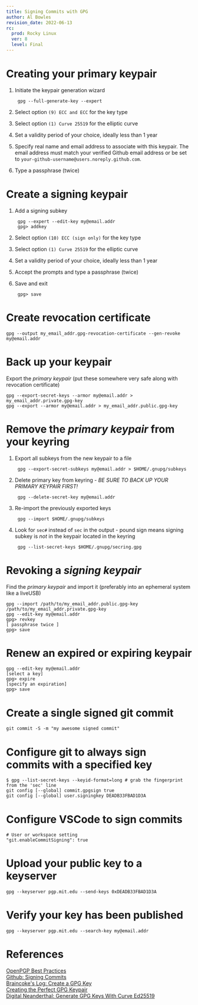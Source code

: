 ```yaml
---
title: Signing Commits with GPG
author: Al Bowles
revision_date: 2022-06-13
rc:
  prod: Rocky Linux
  ver: 8
  level: Final
---
```

# Creating your primary keypair
1. Initiate the keypair generation wizard

        gpg --full-generate-key --expert

1. Select option `(9) ECC and ECC` for the key type
1. Select option `(1) Curve 25519` for the elliptic curve
1. Set a validity period of your choice, ideally less than 1 year
1. Specify real name and email address to associate with this keypair. The email address must match your verified Github email address or be set to `your-github-username@users.noreply.github.com`.
1. Type a passphrase (twice)

# Create a signing keypair
1. Add a signing subkey

        gpg --expert --edit-key my@email.addr
        gpg> addkey

1. Select option `(10) ECC (sign only)` for the key type
1. Select option `(1) Curve 25519` for the elliptic curve
1. Set a validity period of your choice, ideally less than 1 year
1. Accept the prompts and type a passphrase (twice)
1. Save and exit

        gpg> save

# Create revocation certificate

    gpg --output my_email_addr.gpg-revocation-certificate --gen-revoke my@email.addr

# Back up your keypair
Export the *primary keypair* (put these somewhere very safe along with revocation certificate)

    gpg --export-secret-keys --armor my@email.addr > my_email_addr.private.gpg-key
    gpg --export --armor my@email.addr > my_email_addr.public.gpg-key

# Remove the *primary keypair* from your keyring
1. Export all subkeys from the new keypair to a file

        gpg --export-secret-subkeys my@email.addr > $HOME/.gnupg/subkeys

1. Delete primary key from keyring - *BE SURE TO BACK UP YOUR PRIMARY KEYPAIR FIRST!*

        gpg --delete-secret-key my@email.addr

1. Re-import the previously exported keys

        gpg --import $HOME/.gnupg/subkeys

1. Look for `sec#` instead of `sec` in the output - pound sign means signing subkey is *not* in the keypair located in the keyring

        gpg --list-secret-keys $HOME/.gnupg/secring.gpg

# Revoking a *signing keypair*
Find the *primary keypair* and import it (preferably into an ephemeral system like a liveUSB)

    gpg --import /path/to/my_email_addr.public.gpg-key /path/to/my_email_addr.private.gpg-key
    gpg --edit-key my@email.addr
    gpg> revkey
    [ passphrase twice ]
    gpg> save


# Renew an expired or expiring keypair

    gpg --edit-key my@email.addr
    [select a key]
    gpg> expire
    [specify an expiration]
    gpg> save

# Create a single signed git commit

    git commit -S -m "my awesome signed commit"

# Configure git to always sign commits with a specified key

    $ gpg --list-secret-keys --keyid-format=long # grab the fingerprint from the 'sec' line
    git config [--global] commit.gpgsign true
    git config [--global] user.signingkey DEADB33FBAD1D3A

# Configure VSCode to sign commits

    # User or workspace setting
    "git.enableCommitSigning": true

# Upload your public key to a keyserver

    gpg --keyserver pgp.mit.edu --send-keys 0xDEADB33FBAD1D3A

# Verify your key has been published

    gpg --keyserver pgp.mit.edu --search-key my@email.addr

# References
[OpenPGP Best Practices](https://riseup.net/en/security/message-security/openpgp/best-practices#key-configuration)<br>
[Github: Signing Commits](https://docs.github.com/en/enterprise-server@3.5/authentication/managing-commit-signature-verification/signing-commits)<br>
[Braincoke's Log: Create a GPG Key](https://blog.braincoke.fr/security/create-a-gpg-key/)<br>
[Creating the Perfect GPG Keypair](https://alexcabal.com/creating-the-perfect-gpg-keypair)<br>
[Digital Neanderthal: Generate GPG Keys With Curve Ed25519](https://www.digitalneanderthal.com/post/gpg/)<br>
